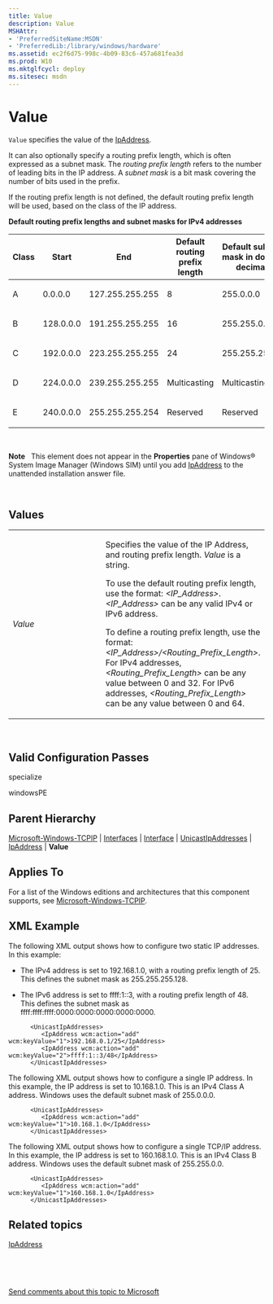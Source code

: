 ```yaml
---
title: Value
description: Value
MSHAttr:
- 'PreferredSiteName:MSDN'
- 'PreferredLib:/library/windows/hardware'
ms.assetid: ec2f6d75-998c-4b09-83c6-457a681fea3d
ms.prod: W10
ms.mktglfcycl: deploy
ms.sitesec: msdn
---
```


# Value


`Value` specifies the value of the [IpAddress](ipaddress-win7-microsoft-windows-tcpipinterfacesinterfaceunicastipaddressesipaddress.md).

It can also optionally specify a routing prefix length, which is often expressed as a subnet mask. The *routing prefix length* refers to the number of leading bits in the IP address. A *subnet mask* is a bit mask covering the number of bits used in the prefix.

If the routing prefix length is not defined, the default routing prefix length will be used, based on the class of the IP address.

**Default routing prefix lengths and subnet masks for IPv4 addresses**

<table>
<colgroup>
<col width="20%" />
<col width="20%" />
<col width="20%" />
<col width="20%" />
<col width="20%" />
</colgroup>
<thead>
<tr class="header">
<th>Class</th>
<th>Start</th>
<th>End</th>
<th>Default routing prefix length</th>
<th>Default subnet mask in dotted decimal</th>
</tr>
</thead>
<tbody>
<tr class="odd">
<td><p>A</p></td>
<td><p>0.0.0.0</p></td>
<td><p>127.255.255.255</p></td>
<td><p>8</p></td>
<td><p>255.0.0.0</p></td>
</tr>
<tr class="even">
<td><p>B</p></td>
<td><p>128.0.0.0</p></td>
<td><p>191.255.255.255</p></td>
<td><p>16</p></td>
<td><p>255.255.0.0</p></td>
</tr>
<tr class="odd">
<td><p>C</p></td>
<td><p>192.0.0.0</p></td>
<td><p>223.255.255.255</p></td>
<td><p>24</p></td>
<td><p>255.255.255.0</p></td>
</tr>
<tr class="even">
<td><p>D</p></td>
<td><p>224.0.0.0</p></td>
<td><p>239.255.255.255</p></td>
<td><p>Multicasting</p></td>
<td><p>Multicasting</p></td>
</tr>
<tr class="odd">
<td><p>E</p></td>
<td><p>240.0.0.0</p></td>
<td><p>255.255.255.254</p></td>
<td><p>Reserved</p></td>
<td><p>Reserved</p></td>
</tr>
</tbody>
</table>

 

**Note**  
This element does not appear in the **Properties** pane of Windows® System Image Manager (Windows SIM) until you add [IpAddress](ipaddress-win7-microsoft-windows-tcpipinterfacesinterfaceunicastipaddressesipaddress.md) to the unattended installation answer file.

 

## Values


<table>
<colgroup>
<col width="50%" />
<col width="50%" />
</colgroup>
<tbody>
<tr class="odd">
<td><p><em>Value</em></p></td>
<td><p>Specifies the value of the IP Address, and routing prefix length. <em>Value</em> is a string.</p>
<p>To use the default routing prefix length, use the format: <em>&lt;IP_Address&gt;</em>. <em>&lt;IP_Address&gt;</em> can be any valid IPv4 or IPv6 address.</p>
<p>To define a routing prefix length, use the format: <em>&lt;IP_Address&gt;/&lt;Routing_Prefix_Length&gt;</em>. For IPv4 addresses, <em>&lt;Routing_Prefix_Length&gt;</em> can be any value between 0 and 32. For IPv6 addresses, <em>&lt;Routing_Prefix_Length&gt;</em> can be any value between 0 and 64.</p></td>
</tr>
</tbody>
</table>

 

## Valid Configuration Passes


specialize

windowsPE

## Parent Hierarchy


[Microsoft-Windows-TCPIP](microsoft-windows-tcpip-win7-microsoft-windows-tcpip.md) | [Interfaces](interfaces-win7-microsoft-windows-tcpipinterfaces.md) | [Interface](interface-win7-microsoft-windows-tcpipinterfacesinterface.md) | [UnicastIpAddresses](unicastipaddresses-win7-microsoft-windows-tcpipinterfacesinterfaceunicastipaddresses.md) | [IpAddress](ipaddress-win7-microsoft-windows-tcpipinterfacesinterfaceunicastipaddressesipaddress.md) | **Value**

## Applies To


For a list of the Windows editions and architectures that this component supports, see [Microsoft-Windows-TCPIP](microsoft-windows-tcpip-win7-microsoft-windows-tcpip.md).

## XML Example


The following XML output shows how to configure two static IP addresses. In this example:

-   The IPv4 address is set to 192.168.1.0, with a routing prefix length of 25. This defines the subnet mask as 255.255.255.128.

-   The IPv6 address is set to ffff:1::3, with a routing prefix length of 48. This defines the subnet mask as ffff:ffff:ffff:0000:0000:0000:0000:0000.

``` syntax
      <UnicastIpAddresses>
         <IpAddress wcm:action="add" wcm:keyValue="1">192.168.0.1/25</IpAddress> 
         <IpAddress wcm:action="add" wcm:keyValue="2">ffff:1::3/48</IpAddress> 
      </UnicastIpAddresses>
```

The following XML output shows how to configure a single IP address. In this example, the IP address is set to 10.168.1.0. This is an IPv4 Class A address. Windows uses the default subnet mask of 255.0.0.0.

``` syntax
      <UnicastIpAddresses>
         <IpAddress wcm:action="add" wcm:keyValue="1">10.168.1.0</IpAddress> 
      </UnicastIpAddresses>
```

The following XML output shows how to configure a single TCP/IP address. In this example, the IP address is set to 160.168.1.0. This is an IPv4 Class B address. Windows uses the default subnet mask of 255.255.0.0.

``` syntax
      <UnicastIpAddresses>
         <IpAddress wcm:action="add" wcm:keyValue="1">160.168.1.0</IpAddress> 
      </UnicastIpAddresses>
```

## Related topics


[IpAddress](ipaddress-win7-microsoft-windows-tcpipinterfacesinterfaceunicastipaddressesipaddress.md)

 

 

[Send comments about this topic to Microsoft](mailto:wsddocfb@microsoft.com?subject=Documentation%20feedback%20%5Bp_unattend\p_unattend%5D:%20Value%20%20RELEASE:%20%2810/3/2016%29&body=%0A%0APRIVACY%20STATEMENT%0A%0AWe%20use%20your%20feedback%20to%20improve%20the%20documentation.%20We%20don't%20use%20your%20email%20address%20for%20any%20other%20purpose,%20and%20we'll%20remove%20your%20email%20address%20from%20our%20system%20after%20the%20issue%20that%20you're%20reporting%20is%20fixed.%20While%20we're%20working%20to%20fix%20this%20issue,%20we%20might%20send%20you%20an%20email%20message%20to%20ask%20for%20more%20info.%20Later,%20we%20might%20also%20send%20you%20an%20email%20message%20to%20let%20you%20know%20that%20we've%20addressed%20your%20feedback.%0A%0AFor%20more%20info%20about%20Microsoft's%20privacy%20policy,%20see%20http://privacy.microsoft.com/default.aspx. "Send comments about this topic to Microsoft")





